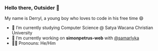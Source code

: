 ### Hello there, Outsider 👋<br>
My name is Derryl, a young boy who loves to code in his free time 😄<br>
- 🌱 I’m currently studying Computer Science @ Satya Wacana Christian University<br>
- 🔭 I’m currently working on <strong>simonpetrus-web</strong> with [@samarlyka](https://github.com/samarlyka "Best Mentor Ever 🤩")<br>
- 👦🏻 Pronouns: He/Him

<!--
**CodeCrafterXY/CodeCrafterXY** is a ✨ _special_ ✨ repository because its `README.md` (this file) appears on your GitHub profile.

Here are some ideas to get you started:

- 🔭 I’m currently working on ...
- 🌱 I’m currently learning ...
- 👯 I’m looking to collaborate on ...
- 🤔 I’m looking for help with ...
- 💬 Ask me about ...
- 📫 How to reach me: ...
- 😄 Pronouns: ...
- ⚡ Fun fact: ...
-->
